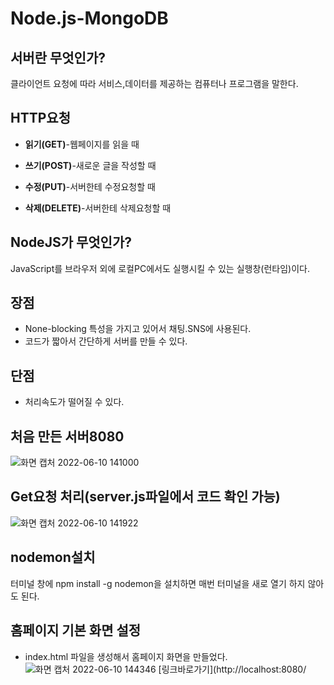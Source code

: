 # Node.js-MongoDB

## 서버란 무엇인가?
클라이언트 요청에 따라 서비스,데이터를 제공하는 컴퓨터나 프로그램을 말한다.

## HTTP요청
* __읽기(GET)__-웹페이지를 읽을 때 

* __쓰기(POST)__-새로운 글을 작성할 때
* __수정(PUT)__-서버한테 수정요청할 때
* __삭제(DELETE)__-서버한테 삭제요청할 때

## NodeJS가 무엇인가?
JavaScript를 브라우저 외에 로컬PC에서도 실행시킬 수 있는 실행창(런타임)이다.

## 장점
* None-blocking 특성을 가지고 있어서 채팅.SNS에 사용된다.
* 코드가 짧아서 간단하게 서버를 만들 수 있다.

## 단점

* 처리속도가 떨어질 수 있다.
## 처음 만든 서버8080
![화면 캡처 2022-06-10 141000](https://user-images.githubusercontent.com/62206966/172994730-45eb7802-6ab2-4f67-8558-0277a9d4bfe7.png)

## Get요청 처리(server.js파일에서 코드 확인 가능)

![화면 캡처 2022-06-10 141922](https://user-images.githubusercontent.com/62206966/172995619-0a72e46a-8daa-4c4d-9cfb-784709bf0ad1.png)

## nodemon설치
터미널 창에 npm install -g nodemon을 설치하면 매번 터미널을 새로 열기 하지 않아도 된다.

## 홈페이지 기본 화면 설정
* index.html 파일을 생성해서 홈페이지 화면을 만들었다.
![화면 캡처 2022-06-10 144346](https://user-images.githubusercontent.com/62206966/172998567-79d374c6-84dc-4b0f-a1c2-219033b1dcfb.png)
[링크바로가기](http://localhost:8080/


